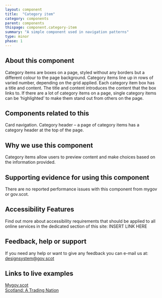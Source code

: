 ```yaml
---
layout: component
title:  "Category item"
category: components
parent: components
thispage: component.category-item
summary: "A simple component used in navigation patterns"
type: minor
phase: 1
---
```


## About this component
Category items are boxes on a page, styled without any borders but a different colour to the page background. Category items line up in rows of varied number, depending on the grid applied. Each category item box has a title and content. The title and content introduces the content that the box links to.
If there are a lot of category items on a page, single category items can be ‘highlighted’ to make them stand out from others on the page.

## Components related to this
Card navigation.
Category header – a page of category items has a category header at the top of the page.  

## Why we use this component
Category items allow users to preview content and make choices based on the information provided.  

## Supporting evidence for using this component
There are no reported performance issues with this component from mygov or gov.scot.   

## Accessibility Features
Find out more about accessibility requirements that should be applied to all online services in the dedicated section of this site: INSERT LINK HERE  

## Feedback, help or support
If you need any help or want to give any feedback you can e-mail us at:
[designsystem@gov.scot](mailto:designsystem@gov.scot)  

## Links to live examples  

[Mygov.scot](https://www.mygov.scot/births-deaths-marriages/)  
[Scotland: A Trading Nation](https://tradingnation.mygov.scot/sectors/)

